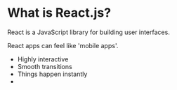 # What is React.js?
React is a JavaScript library for building user interfaces.

React apps can feel like 'mobile apps'.

- Highly interactive
- Smooth transitions
- Things happen instantly
- 